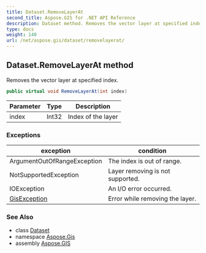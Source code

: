 ```yaml
---
title: Dataset.RemoveLayerAt
second_title: Aspose.GIS for .NET API Reference
description: Dataset method. Removes the vector layer at specified index
type: docs
weight: 140
url: /net/aspose.gis/dataset/removelayerat/
---
```

## Dataset.RemoveLayerAt method

Removes the vector layer at specified index.

```csharp
public virtual void RemoveLayerAt(int index)
```

| Parameter | Type | Description |
| --- | --- | --- |
| index | Int32 | Index of the layer |

### Exceptions

| exception | condition |
| --- | --- |
| ArgumentOutOfRangeException | The index is out of range. |
| NotSupportedException | Layer removing is not supported. |
| IOException | An I/O error occurred. |
| [GisException](../../gisexception/) | Error while removing the layer. |

### See Also

* class [Dataset](../)
* namespace [Aspose.Gis](../../dataset/)
* assembly [Aspose.GIS](../../../)


